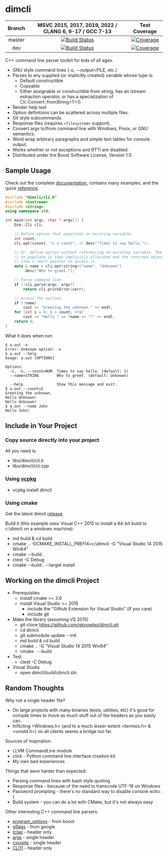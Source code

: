 ﻿<!--
Copyright Glen Knowles 2016 - 2024.
Distributed under the Boost Software License, Version 1.0.
-->

# dimcli

| Branch | MSVC 2015, 2017, 2019, 2022 / CLANG 6, 9-17 / GCC 7-13 | Test Coverage |
| :----: | :----------------------------------------------------: | :-----------: |
| master | [![Build Status][gh-image-master]][gh-link-master] | [![Coverage][cc-image-master]][cc-link-master] |
| dev    | [![Build Status][gh-image-dev]][gh-link-dev] | [![Coverage][cc-image-dev]][cc-link-dev] |

[gh-image-master]: https://github.com/gknowles/dimcli/actions/workflows/github-build.yml/badge.svg?branch=master "GitHub Actions"
[gh-link-master]: https://github.com/gknowles/dimcli/actions/workflows/github-build.yml?query=branch%3Amaster
[cc-image-master]: https://codecov.io/gh/gknowles/dimcli/branch/master/graph/badge.svg "Codecov"
[cc-link-master]: https://app.codecov.io/gh/gknowles/dimcli/tree/master

[gh-image-dev]: https://github.com/gknowles/dimcli/actions/workflows/github-build.yml/badge.svg?branch=dev "GitHub Actions"
[gh-link-dev]: https://github.com/gknowles/dimcli/actions/workflows/github-build.yml?query=branch%3Adev
[cc-image-dev]: https://codecov.io/gh/gknowles/dimcli/branch/dev/graph/badge.svg "Codecov"
[cc-link-dev]: https://app.codecov.io/gh/gknowles/dimcli/tree/dev

C++ command line parser toolkit for kids of all ages.

- GNU style command lines (-o, --output=FILE, etc.)
- Parses to any supplied (or implicitly created) variable whose type is:
  - Default constructible
  - Copyable
  - Either assignable or constructible from string, has an istream extraction
    operator, or has a specialization of Cli&#58;:Convert::fromString&lt;T>().
- Render help text
- Option definitions can be scattered across multiple files.
- Git style subcommands.
- Response files (requires `<filesystem>` support).
- Convert argv to/from command line with Windows, Posix, or GNU semantics.
- Word wrap arbitrary paragraphs and simple text tables for console output.
- Works whether or not exceptions and RTTI are disabled.
- Distributed under the Boost Software License, Version 1.0.

## Sample Usage

Check out the complete [documentation](https://gknowles.github.io/dimcli/),
contains many examples, and the quick
[reference](https://gknowles.github.io/dimcli/reference.html).

~~~ C++
#include "dimcli/cli.h"
#include <iostream>
#include <string>
using namespace std;

int main(int argc, char * argv[]) {
    Dim::Cli cli;

    // Define option that populates an existing variable.
    int count;
    cli.opt(&count, "c n count", 1).desc("Times to say hello.");

    // Or, define option without referencing an existing variable. The variable
    // to populate is then implicitly allocated and the returned object is used
    // like a smart pointer to access it.
    auto & name = cli.opt<string>("name", "Unknown")
        .desc("Who to greet.");

    // Parse command line.
    if (!cli.parse(argc, argv))
        return cli.printError(cerr);

    // Access the options.
    if (!name)
        cout << "Greeting the unknown." << endl;
    for (int i = 0; i < count; ++i)
        cout << "Hello " << *name << "!" << endl;
    return 0;
}
~~~

What it does when run:

~~~ console
$ a.out -x
Error: Unknown option: -x
$ a.out --help
Usage: a.out [OPTIONS]

Options:
  -c, -n, --count=NUM  Times to say hello. (default: 1)
  --name=STRING        Who to greet. (default: Unknown)

  --help               Show this message and exit.
$ a.out --count=2
Greeting the unknown.
Hello Unknown!
Hello Unknown!
$ a.out --name John
Hello John!
~~~

## Include in Your Project
### Copy source directly into your project
All you need is:
- libs/dimcli/cli.h
- libs/dimcli/cli.cpp

### Using [vcpkg](https://github.com/Microsoft/vcpkg)
- vcpkg install dimcli

### Using cmake
Get the latest dimcli [release](https://github.com/gknowles/dimcli/releases).

Build it (this example uses Visual C++ 2015 to install a 64-bit build to
c:\dimcli on a windows machine):
- md build & cd build
- cmake .. -DCMAKE_INSTALL_PREFIX=c:\dimcli -G "Visual Studio 14 2015 Win64"
- cmake --build .
- ctest -C Debug
- cmake --build . --target install

## Working on the dimcli Project
- Prerequisites
  - install cmake >= 3.6
  - install Visual Studio >= 2015
    - include the "Github Extension for Visual Studio" (if you care)
    - include git
- Make the library (assuming VS 2015)
  - git clone https://github.com/gknowles/dimcli.git
  - cd dimcli
  - git submodule update --init
  - md build & cd build
  - cmake .. -G "Visual Studio 14 2015 Win64"
  - cmake . --build
- Test
  - ctest -C Debug
- Visual Studio
  - open dimcli\build\dimcli.sln

## Random Thoughts
Why not a single header file?

- On large projects with many binaries (tests, utilities, etc) it's good for
  compile times to move as much stuff out of the headers as you easily can.
- Inflicting <Windows.h> (and to a much lesser extent <termios.h> & <unistd.h>)
  on all clients seems a bridge too far.

Sources of inspiration:

- LLVM CommandLine module
- click - Python command line interface creation kit
- My own bad experiences

Things that were harder than expected:

- Parsing command lines with bash style quoting
- Response files - because of the need to transcode UTF-16 on Windows
- Password prompting - there's no standard way to disable console echo :(
- Build system - you can do a lot with CMake, but it's not always easy

Other interesting C++ command line parsers:

- [program_options](http://www.boost.org/doc/libs/release/libs/program_options/)
  \- from boost
- [gflags](https://gflags.github.io/gflags/) - from google
- [tclap](http://tclap.sourceforge.net) - header only
- [args](https://github.com/Taywee/args) - single header
- [cxxopts](https://github.com/jarro2783/cxxopts) - single header
- [CLI11](https://github.com/CLIUtils/CLI11) - header only
